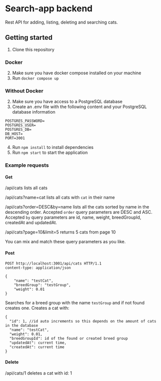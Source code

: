 # Search-app backend

Rest API for adding, listing, deleting and searching cats.

## Getting started

1. Clone this repository

### Docker
2. Make sure you have docker compose installed on your machine
3. Run `docker compose up`

### Without Docker
2. Make sure you have access to a PostgreSQL database
3. Create an .env file with the following content and your PostgreSQL database information
```
POSTGRES_PASSWORD=
POSTGRES_USER=
POSTGRES_DB=
DB_HOST=
PORT=3001
```
4. Run `npm install` to install dependencies
5. Run `npm start` to start the application

### Example requests

#### Get
/api/cats lists all cats

/api/cats?name=cat lists all cats with `cat` in their name

/api/cats?order=DESC&by=name lists all the cats sorted by name in the descending order.
Accepted `order` query parameters are DESC and ASC. Accepted `by` query parameters are id, name, weight, breedGroupId, createdAt and updatedAt.

/api/cats?page=10&limit=5 returns 5 cats from page 10

You can mix and match these query parameters as you like.

#### Post

```
POST http://localhost:3001/api/cats HTTP/1.1
content-type: application/json

{
    "name": "testCat",
    "breedGroup": "testGroup",
    "weight": 0.01
}
```

Searches for a breed group with the name `testGroup` and if not found creates one.
Creates a cat with:

```
{
  "id": 1, //id auto increments so this depends on the amount of cats in the database 
  "name": "testCat",
  "weight": 0.01,
  "breedGroupId": id of the found or created breed group
  "updatedAt": current time,
  "createdAt": current time
}
```

#### Delete

/api/cats/1 deletes a cat with id: 1
